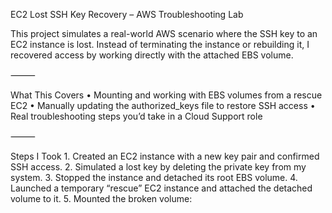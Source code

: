 EC2 Lost SSH Key Recovery – AWS Troubleshooting Lab

This project simulates a real-world AWS scenario where the SSH key to an EC2 instance is lost. Instead of terminating the instance or rebuilding it, I recovered access by working directly with the attached EBS volume.

⸻

What This Covers
	•	Mounting and working with EBS volumes from a rescue EC2
	•	Manually updating the authorized_keys file to restore SSH access
	•	Real troubleshooting steps you’d take in a Cloud Support role

⸻

Steps I Took
	1.	Created an EC2 instance with a new key pair and confirmed SSH access.
	2.	Simulated a lost key by deleting the private key from my system.
	3.	Stopped the instance and detached its root EBS volume.
	4.	Launched a temporary “rescue” EC2 instance and attached the detached volume to it.
	5.	Mounted the broken volume:
